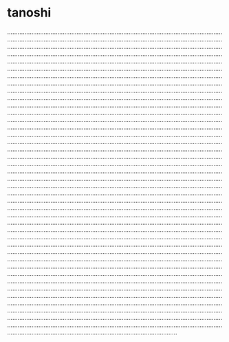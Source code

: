 # tanoshi
..............................................................................................................................................................................................................................................................................................................................................................................................................................................................................................................................................................................................................................................................................................................................................................................................................................................................................................................................................................................................................................................................................................................................................................................................................................................................................................................................................................................................................................................................................................................................................................................................................................................................................................................................................................................................................................................................................................................................................................................................................................................................................................................................................................................................................................................................................................................................................................................................................................................................................................................................................................................................................................................................................................................................................................................................................................................................................................................................................................................................................................................................................................................................................................................................................................................................................................................................................................................................................................................................................................................................................................................................................................................................................................................................................................................................................................................................................................................................................................................................................................................................................................................................................................................................................................................................................................................................................................................................................................................................................................................................................................................................................................................................................................................................................................................................................................................................................................................................................................................................................................................................................................................................................................................................................................................................................................................................................................................................